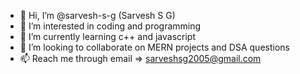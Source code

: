 - 👋 Hi, I’m @sarvesh-s-g (Sarvesh S G)
- 👀 I’m interested in coding and programming
- 🌱 I’m currently learning c++ and javascript
- 💞️ I’m looking to collaborate on MERN projects and DSA questions
- 📫 Reach me through email => sarveshsg2005@gmail.com


<!---
sarvesh-s-g/sarvesh-s-g is a ✨ special ✨ repository because its `README.md` (this file) appears on your GitHub profile.
You can click the Preview link to take a look at your changes.
--->
